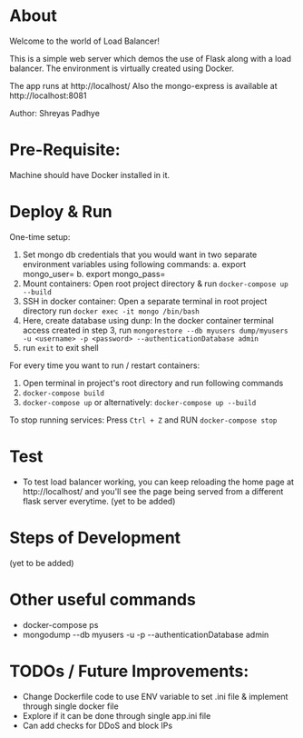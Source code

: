 # About
Welcome to the world of Load Balancer!

This is a simple web server which demos the use of Flask along with a load balancer. The environment is virtually created using Docker.

The app runs at http://localhost/ Also the mongo-express is available at http://localhost:8081

Author: Shreyas Padhye

# Pre-Requisite:
Machine should have Docker installed in it.

# Deploy & Run
One-time setup:
1. Set mongo db credentials that you would want in two separate environment variables using following commands:
    a. export mongo_user= <username>
    b. export mongo_pass= <password>
2. Mount containers: Open root project directory & run `docker-compose up --build`
3. SSH in docker container: Open a separate terminal in root project directory
        run `docker exec -it mongo /bin/bash` 
4. Here, create database using dunp:
        In the docker container terminal access created in step 3,
        run `mongorestore --db myusers dump/myusers -u <username> -p <password> --authenticationDatabase admin`
5. run `exit` to exit shell

For every time you want to run / restart containers:
1. Open terminal in project's root directory and run following commands 
2. `docker-compose build`
3. `docker-compose up` 
or alternatively: `docker-compose up --build`

To stop running services: Press `Ctrl + Z` and RUN `docker-compose stop`

# Test
- To test load balancer working, you can keep reloading the home page at http://localhost/ and you'll see the page being served from a different flask server everytime.
(yet to be added)

# Steps of Development
(yet to be added)


# Other useful commands
- docker-compose ps
- mongodump --db myusers -u <username> -p <password> --authenticationDatabase admin

# TODOs / Future Improvements: 
- Change Dockerfile code to use ENV variable to set .ini file & implement through single docker file
- Explore if it can be done through single app.ini file
- Can add checks for DDoS and block IPs



